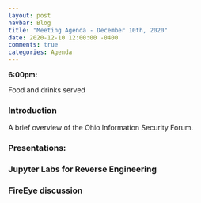 ```yaml
---
layout: post
navbar: Blog
title: "Meeting Agenda - December 10th, 2020"
date: 2020-12-10 12:00:00 -0400
comments: true
categories: Agenda
---
```


**6:00pm:**

Food and drinks served

### Introduction

A brief overview of the Ohio Information Security Forum.

###  Presentations:  

### **Jupyter Labs for Reverse Engineering**
### **FireEye discussion**

